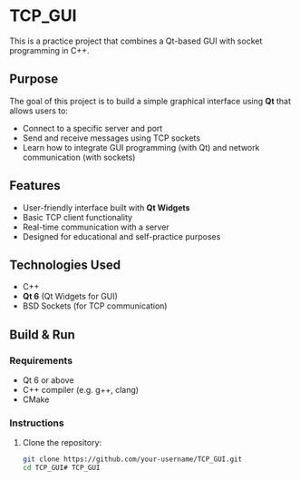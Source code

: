 # TCP_GUI

This is a practice project that combines a Qt-based GUI with socket programming in C++.

## Purpose

The goal of this project is to build a simple graphical interface using **Qt** that allows users to:

- Connect to a specific server and port
- Send and receive messages using TCP sockets
- Learn how to integrate GUI programming (with Qt) and network communication (with sockets)

## Features

- User-friendly interface built with **Qt Widgets**
- Basic TCP client functionality
- Real-time communication with a server
- Designed for educational and self-practice purposes

## Technologies Used

- C++
- **Qt 6** (Qt Widgets for GUI)
- BSD Sockets (for TCP communication)

## Build & Run

### Requirements

- Qt 6 or above
- C++ compiler (e.g. g++, clang)
- CMake

### Instructions

1. Clone the repository:
   ```bash
   git clone https://github.com/your-username/TCP_GUI.git
   cd TCP_GUI# TCP_GUI
